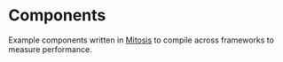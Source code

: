 # Components

Example components written in [Mitosis](https://github.com/builderio/mitosis) to compile across frameworks to measure performance.
